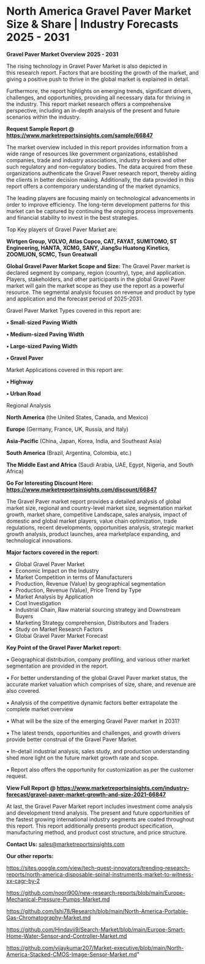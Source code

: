 # North America Gravel Paver Market Size & Share | Industry Forecasts 2025 - 2031

<Strong> Gravel Paver Market Overview 2025 - 2031</strong>

The rising technology in Gravel Paver Market is also depicted in this research report. Factors that are boosting the growth of the market, and giving a positive push to thrive in the global market is explained in detail.

Furthermore, the report highlights on emerging trends, significant drivers, challenges, and opportunities, providing all necessary data for thriving in the industry. This report market research offers a comprehensive perspective, including an in-depth analysis of the present and future scenarios within the industry.

<strong>Request Sample Report @ <a href=https://www.marketreportsinsights.com/sample/66847>https://www.marketreportsinsights.com/sample/66847</a></strong>

The market overview included in this report provides information from a wide range of resources like government organizations, established companies, trade and industry associations, industry brokers and other such regulatory and non-regulatory bodies. The data acquired from these organizations authenticate the Gravel Paver research report, thereby aiding the clients in better decision making. Additionally, the data provided in this report offers a contemporary understanding of the market dynamics.

The leading players are focusing mainly on technological advancements in order to improve efficiency. The long-term development patterns for this market can be captured by continuing the ongoing process improvements and financial stability to invest in the best strategies.

Top Key players of Gravel Paver Market are:

<strong>Wirtgen Group, VOLVO, Atlas Copco, CAT, FAYAT, SUMITOMO, ST Engineering, HANTA, XCMG, SANY, JiangSu Huatong Kinetics, ZOOMLION, SCMC, Tsun Greatwall</strong>

<strong><b>Global Gravel Paver Market Scope and Size:</b></strong>
The Gravel Paver market is declared segment by company, region (country), type, and application. Players, stakeholders, and other participants in the global Gravel Paver market will gain the market scope as they use the report as a powerful resource. The segmental analysis focuses on revenue and product by type and application and the forecast period of 2025-2031.

Gravel Paver Market Types covered in this report are:

<strong>• Small-sized Paving Width

• Medium-sized Paving Width

• Large-sized Paving Width

• Gravel Paver</strong>

Market Applications covered in this report are:

<strong>• Highway

• Urban Road</strong> 

Regional Analysis

<strong>North America</strong> (the United States, Canada, and Mexico)

<strong>Europe</strong> (Germany, France, UK, Russia, and Italy)

<strong>Asia-Pacific</strong> (China, Japan, Korea, India, and Southeast Asia)

<strong>South America</strong> (Brazil, Argentina, Colombia, etc.)

<strong>The Middle East and Africa</strong> (Saudi Arabia, UAE, Egypt, Nigeria, and South Africa)

<strong>Go For Interesting Discount Here: <a href=https://www.marketreportsinsights.com/discount/66847>https://www.marketreportsinsights.com/discount/66847</a></strong>

The Gravel Paver market report provides a detailed analysis of global market size, regional and country-level market size, segmentation market growth, market share, competitive Landscape, sales analysis, impact of domestic and global market players, value chain optimization, trade regulations, recent developments, opportunities analysis, strategic market growth analysis, product launches, area marketplace expanding, and technological innovations.

<strong><b>Major factors covered in the report:</b></strong>
<ul>
  <li>Global Gravel Paver Market </li>
  <li>Economic Impact on the Industry</li>
  <li>Market Competition in terms of Manufacturers</li>
  <li>Production, Revenue (Value) by geographical segmentation</li>
  <li>Production, Revenue (Value), Price Trend by Type</li>
  <li>Market Analysis by Application</li>
  <li>Cost Investigation</li>
  <li>Industrial Chain, Raw material sourcing strategy and Downstream Buyers</li>
  <li>Marketing Strategy comprehension, Distributors and Traders</li>
  <li>Study on Market Research Factors</li>
  <li>Global Gravel Paver Market Forecast</li>
</ul>

<strong><b>Key Point of the Gravel Paver Market report:</b></strong>

• Geographical distribution, company profiling, and various other market segmentation are provided in the report.

• For better understanding of the global Gravel Paver market status, the accurate market valuation which comprises of size, share, and revenue are also covered.

• Analysis of the competitive dynamic factors better extrapolate the complete market overview

• What will be the size of the emerging Gravel Paver market in 2031?

• The latest trends, opportunities and challenges, and growth drivers provide better construal of the Gravel Paver Market.

• In-detail industrial analysis, sales study, and production understanding shed more light on the future market growth rate and scope.

• Report also offers the opportunity for customization as per the customer request.

<strong><b>View Full Report @ <a href=https://www.marketreportsinsights.com/industry-forecast/gravel-paver-market-growth-and-size-2021-66847>https://www.marketreportsinsights.com/industry-forecast/gravel-paver-market-growth-and-size-2021-66847</a></b></strong>


At last, the Gravel Paver Market report includes investment come analysis and development trend analysis. The present and future opportunities of the fastest growing international industry segments are coated throughout this report. This report additionally presents product specification, manufacturing method, and product cost structure, and price structure.

<strong>Contact Us:</strong>
sales@marketreportsinsights.com

<strong>Our other reports:</strong>

<a href=https://sites.google.com/view/tech-quest-innovators/trending-research-reports/north-america-disposable-spinal-instruments-market-to-witness-xx-cagr-by-2>https://sites.google.com/view/tech-quest-innovators/trending-research-reports/north-america-disposable-spinal-instruments-market-to-witness-xx-cagr-by-2</a>

<a href=https://github.com/noori900/new-research-reports/blob/main/Europe-Mechanical-Pressure-Pumps-Market.md>https://github.com/noori900/new-research-reports/blob/main/Europe-Mechanical-Pressure-Pumps-Market.md</a>

<a href=https://github.com/Ishi78/Research/blob/main/North-America-Portable-Gas-Chromatography-Market.md>https://github.com/Ishi78/Research/blob/main/North-America-Portable-Gas-Chromatography-Market.md</a>

<a href=https://github.com/Hindavii9/Search-Market/blob/main/Europe-Smart-Home-Water-Sensor-and-Controller-Market.md>https://github.com/Hindavii9/Search-Market/blob/main/Europe-Smart-Home-Water-Sensor-and-Controller-Market.md</a>

<a href=https://github.com/vijaykumar207/Market-executive/blob/main/North-America-Stacked-CMOS-Image-Sensor-Market.md>https://github.com/vijaykumar207/Market-executive/blob/main/North-America-Stacked-CMOS-Image-Sensor-Market.md</a>"
